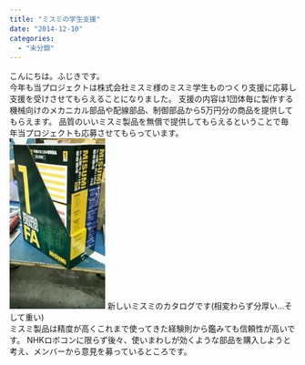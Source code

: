 ```yaml
---
title: "ミスミの学生支援"
date: "2014-12-10"
categories: 
  - "未分類"
---
```


こんにちは。ふじきです。  
今年も当プロジェクトは株式会社ミスミ様のミスミ学生ものつくり支援に応募し支援を受けさせてもらえることになりました。 支援の内容は1団体毎に製作する機械向けのメカニカル部品や配線部品、制御部品から5万円分の商品を提供してもらえます。 品質のいいミスミ製品を無償で提供してもらえるということで毎年当プロジェクトも応募させてもらっています。  
[![20141204_163051_155](images/20141204_163051_155-168x300.jpg)](http://www.fortefibre.net/blog/wp-content/uploads/2014/12/20141204_163051_155.jpg) 新しいミスミのカタログです(相変わらず分厚い…そして重い)  
ミスミ製品は精度が高くこれまで使ってきた経験則から鑑みても信頼性が高いです。 NHKロボコンに限らず後々、使いまわしが効くような部品を購入しようと考え、メンバーから意見を募っているところです。
